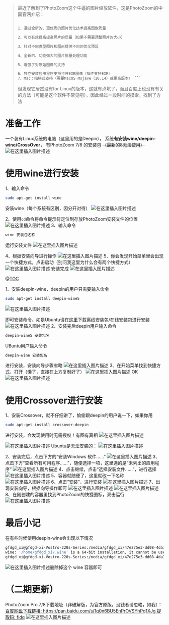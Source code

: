 > 最近了解到了PhotoZoom这个牛逼的图片缩放软件，这是PhotoZoom的中国官网介绍：
> 
> ```bash PhotoZoom Pro 8 新增功能 一款划时代的、技术上产生革命性影响的数码图片放大工具。
> 
> 1、通过全新的、更优质的照片优化技术提高图像质量
> 
> 2、可以有效提高提高照片的质量（如果不需要调整照片的大小）
> 
> 3、针对不同类型照片和图形提供不同的优化预设
> 
> 4、全新的、功能强大的图片批量处理功能
> 
> 5、增强了对原始图像的支持
> 
> 6、独立安装应用程序支持打开EXR图像（插件支持EXR）
> 7、Mac：暗模式支持（需要MacOS Mojave（10.14）或更高版本） ```
> 
> ```
> 但发现它居然没有for Linux的版本，这就有点坑了，而且百度上也没有有关的方法（可能是这个软件不常见吧），因此经过一段时间的摸索，找到了方法


# 准备工作

一个装有Linux系统的电脑（这里用的是Deepin），
系统**有安装wine/deepin-wine/CrossOver**，
有PhotoZoom 7/8 的安装包 ~~（最新的8无法使用）~~
![在这里插入图片描述](https://img-blog.csdnimg.cn/20200811161131577.png?x-oss-process=image/watermark,type_ZmFuZ3poZW5naGVpdGk,shadow_10,text_aHR0cHM6Ly9ibG9nLmNzZG4ubmV0L3dlaXhpbl80NjQwMzQ4Mw==,size_16,color_FFFFFF,t_70)



# 使用wine进行安装

1、输入命令

```bash
sudo apt-get install wine
```
安装wine（每个系统有区别，因分开对待）
![在这里插入图片描述](https://img-blog.csdnimg.cn/20200811161331885.png?x-oss-process=image/watermark,type_ZmFuZ3poZW5naGVpdGk,shadow_10,text_aHR0cHM6Ly9ibG9nLmNzZG4ubmV0L3dlaXhpbl80NjQwMzQ4Mw==,size_16,color_FFFFFF,t_70)

2、使用`cd`命令将命令提示符定位到存放PhotoZoom安装文件的位置
![在这里插入图片描述](https://img-blog.csdnimg.cn/20200811161702510.png?x-oss-process=image/watermark,type_ZmFuZ3poZW5naGVpdGk,shadow_10,text_aHR0cHM6Ly9ibG9nLmNzZG4ubmV0L3dlaXhpbl80NjQwMzQ4Mw==,size_16,color_FFFFFF,t_70)
3、输入命令

```bash
wine 安装包名称
```
运行安装文件
![在这里插入图片描述](https://img-blog.csdnimg.cn/2020081116183081.png?x-oss-process=image/watermark,type_ZmFuZ3poZW5naGVpdGk,shadow_10,text_aHR0cHM6Ly9ibG9nLmNzZG4ubmV0L3dlaXhpbl80NjQwMzQ4Mw==,size_16,color_FFFFFF,t_70)

4、根据安装向导进行操作
![在这里插入图片描述](https://img-blog.csdnimg.cn/20200811161934720.png?x-oss-process=image/watermark,type_ZmFuZ3poZW5naGVpdGk,shadow_10,text_aHR0cHM6Ly9ibG9nLmNzZG4ubmV0L3dlaXhpbl80NjQwMzQ4Mw==,size_16,color_FFFFFF,t_70)
5、你会发现开始菜单里会出现一个快捷方式，点击启动（别问我这里为什么会有两个快捷方式）
![在这里插入图片描述](https://img-blog.csdnimg.cn/20200811162232546.png?x-oss-process=image/watermark,type_ZmFuZ3poZW5naGVpdGk,shadow_10,text_aHR0cHM6Ly9ibG9nLmNzZG4ubmV0L3dlaXhpbl80NjQwMzQ4Mw==,size_16,color_FFFFFF,t_70)
安装完成
![在这里插入图片描述](https://img-blog.csdnimg.cn/20200811162446888.png?x-oss-process=image/watermark,type_ZmFuZ3poZW5naGVpdGk,shadow_10,text_aHR0cHM6Ly9ibG9nLmNzZG4ubmV0L3dlaXhpbl80NjQwMzQ4Mw==,size_16,color_FFFFFF,t_70)

@[TOC](使用deepin-wine安装)

1、安装deepin-wine，deepin的用户只需要输入命令

```bash
sudo apt-get install deepin-wine5
```
![在这里插入图片描述](https://img-blog.csdnimg.cn/20200811165235984.png?x-oss-process=image/watermark,type_ZmFuZ3poZW5naGVpdGk,shadow_10,text_aHR0cHM6Ly9ibG9nLmNzZG4ubmV0L3dlaXhpbl80NjQwMzQ4Mw==,size_16,color_FFFFFF,t_70)

即可安装命令，如是Ubuntu请在[这里](https://download.csdn.net/download/weixin_46403483/12704680)下载离线安装包/在线安装包进行安装
![在这里插入图片描述](https://img-blog.csdnimg.cn/20200811165144373.png?x-oss-process=image/watermark,type_ZmFuZ3poZW5naGVpdGk,shadow_10,text_aHR0cHM6Ly9ibG9nLmNzZG4ubmV0L3dlaXhpbl80NjQwMzQ4Mw==,size_16,color_FFFFFF,t_70)
2、安装完后deepin用户输入命令

```bash
deepin-wine5 安装包名
```
UBuntu用户输入命令

```bash
deepin-wine 安装包名
```
进行安装，安装向导步骤省略
![在这里插入图片描述](https://img-blog.csdnimg.cn/20200811165414137.png?x-oss-process=image/watermark,type_ZmFuZ3poZW5naGVpdGk,shadow_10,text_aHR0cHM6Ly9ibG9nLmNzZG4ubmV0L3dlaXhpbl80NjQwMzQ4Mw==,size_16,color_FFFFFF,t_70)
3、在开始菜单找到快捷方式，打开（懒了，直接在上方复制好了）
![在这里插入图片描述](https://img-blog.csdnimg.cn/20200811165518232.png?x-oss-process=image/watermark,type_ZmFuZ3poZW5naGVpdGk,shadow_10,text_aHR0cHM6Ly9ibG9nLmNzZG4ubmV0L3dlaXhpbl80NjQwMzQ4Mw==,size_16,color_FFFFFF,t_70)
OK
![在这里插入图片描述](https://img-blog.csdnimg.cn/20200811165618367.png?x-oss-process=image/watermark,type_ZmFuZ3poZW5naGVpdGk,shadow_10,text_aHR0cHM6Ly9ibG9nLmNzZG4ubmV0L3dlaXhpbl80NjQwMzQ4Mw==,size_16,color_FFFFFF,t_70)


# 使用Crossover进行安装

1、安装Crossover，就不仔细讲了，偷偷跟deepin的用户说一下，如果你用

```bash
sudo apt-get install crossover-deepin
```
进行安装，会发现使用时无需授权！有图有真相
![在这里插入图片描述](https://img-blog.csdnimg.cn/20200811163338120.png?x-oss-process=image/watermark,type_ZmFuZ3poZW5naGVpdGk,shadow_10,text_aHR0cHM6Ly9ibG9nLmNzZG4ubmV0L3dlaXhpbl80NjQwMzQ4Mw==,size_16,color_FFFFFF,t_70)

![在这里插入图片描述](https://img-blog.csdnimg.cn/20200811163415321.png?x-oss-process=image/watermark,type_ZmFuZ3poZW5naGVpdGk,shadow_10,text_aHR0cHM6Ly9ibG9nLmNzZG4ubmV0L3dlaXhpbl80NjQwMzQ4Mw==,size_16,color_FFFFFF,t_70)
Ubuntu是无法安装的：
![在这里插入图片描述](https://img-blog.csdnimg.cn/20200811174044585.png?x-oss-process=image/watermark,type_ZmFuZ3poZW5naGVpdGk,shadow_10,text_aHR0cHM6Ly9ibG9nLmNzZG4ubmV0L3dlaXhpbl80NjQwMzQ4Mw==,size_16,color_FFFFFF,t_70)


2、安装完后，点击下方的“安装Windows 软件……”
![在这里插入图片描述](https://img-blog.csdnimg.cn/20200811163502363.png?x-oss-process=image/watermark,type_ZmFuZ3poZW5naGVpdGk,shadow_10,text_aHR0cHM6Ly9ibG9nLmNzZG4ubmV0L3dlaXhpbl80NjQwMzQ4Mw==,size_16,color_FFFFFF,t_70)
3、点击下方“查看所有可用程序……”，随便选择一项，这里选的是“未列出的应用程序”
![在这里插入图片描述](https://img-blog.csdnimg.cn/20200811163728128.png?x-oss-process=image/watermark,type_ZmFuZ3poZW5naGVpdGk,shadow_10,text_aHR0cHM6Ly9ibG9nLmNzZG4ubmV0L3dlaXhpbl80NjQwMzQ4Mw==,size_16,color_FFFFFF,t_70)
4、点击继续，点击“选择安装文件……”，进行选择
![在这里插入图片描述](https://img-blog.csdnimg.cn/2020081116384266.png?x-oss-process=image/watermark,type_ZmFuZ3poZW5naGVpdGk,shadow_10,text_aHR0cHM6Ly9ibG9nLmNzZG4ubmV0L3dlaXhpbl80NjQwMzQ4Mw==,size_16,color_FFFFFF,t_70)
5、容器就随便了，这里就改一下名称
![在这里插入图片描述](https://img-blog.csdnimg.cn/20200811163929317.png?x-oss-process=image/watermark,type_ZmFuZ3poZW5naGVpdGk,shadow_10,text_aHR0cHM6Ly9ibG9nLmNzZG4ubmV0L3dlaXhpbl80NjQwMzQ4Mw==,size_16,color_FFFFFF,t_70)
6、点击“安装”，进行安装
![在这里插入图片描述](https://img-blog.csdnimg.cn/20200811164045370.png?x-oss-process=image/watermark,type_ZmFuZ3poZW5naGVpdGk,shadow_10,text_aHR0cHM6Ly9ibG9nLmNzZG4ubmV0L3dlaXhpbl80NjQwMzQ4Mw==,size_16,color_FFFFFF,t_70)
7、出现安装向导，根据向导操作即可
![在这里插入图片描述](https://img-blog.csdnimg.cn/20200811164158578.png?x-oss-process=image/watermark,type_ZmFuZ3poZW5naGVpdGk,shadow_10,text_aHR0cHM6Ly9ibG9nLmNzZG4ubmV0L3dlaXhpbl80NjQwMzQ4Mw==,size_16,color_FFFFFF,t_70)
![在这里插入图片描述](https://img-blog.csdnimg.cn/20200811164232123.png?x-oss-process=image/watermark,type_ZmFuZ3poZW5naGVpdGk,shadow_10,text_aHR0cHM6Ly9ibG9nLmNzZG4ubmV0L3dlaXhpbl80NjQwMzQ4Mw==,size_16,color_FFFFFF,t_70)
8、在刚创建的容器里找到PhotoZoom的快捷图标，双击运行
![在这里插入图片描述](https://img-blog.csdnimg.cn/20200811164504641.png?x-oss-process=image/watermark,type_ZmFuZ3poZW5naGVpdGk,shadow_10,text_aHR0cHM6Ly9ibG9nLmNzZG4ubmV0L3dlaXhpbl80NjQwMzQ4Mw==,size_16,color_FFFFFF,t_70)

# 最后小记

在有些时候使用deepin-wine会出现以下情况

```bash
gfdgd_xi@gfdgd-xi-Vostro-220s-Series:/media/gfdgd_xi/47e275e3-dd08-4da7-87d1-e303419d4bee/home/gfdgd_xi/Desktop$ deepin-wine PhotoZoom_Pro_7_Setup.exe 
wine: '/home/gfdgd_xi/.wine' is a 64-bit installation, it cannot be used with a 32-bit wineserver.
gfdgd_xi@gfdgd-xi-Vostro-220s-Series:/media/gfdgd_xi/47e275e3-dd08-4da7-87d1-e303419d4bee/home/gfdgd_xi/Desktop$ 
```
![在这里插入图片描述](https://img-blog.csdnimg.cn/20200811174713927.png?x-oss-process=image/watermark,type_ZmFuZ3poZW5naGVpdGk,shadow_10,text_aHR0cHM6Ly9ibG9nLmNzZG4ubmV0L3dlaXhpbl80NjQwMzQ4Mw==,size_16,color_FFFFFF,t_70)删除掉这个 wine 容器即可


# （二期更新）


PhotoZoom Pro 7/8下载地址（非破解版，为官方原版，没钱者请忽略，如我）：
[百度网盘下载链接: https://pan.baidu.com/s/1q0n6BU5EnPrOVSYhPq1XJg 提取码: fidq](https://pan.baidu.com/s/1q0n6BU5EnPrOVSYhPq1XJg)
![在这里插入图片描述](https://img-blog.csdnimg.cn/20200819194232729.png#pic_center)

